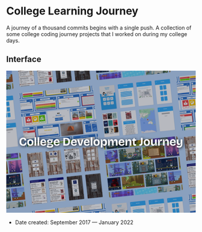 # College Learning Journey
A journey of a thousand commits begins with a single push. A collection of some college coding journey projects that I worked on during my college days.

## Interface
![Interface](https://raw.githubusercontent.com/luqmanherifa/luqman-herifa-personal-portfolio-v2/main/public/works/collegedj.png)

- Date created: September 2017 — January 2022
